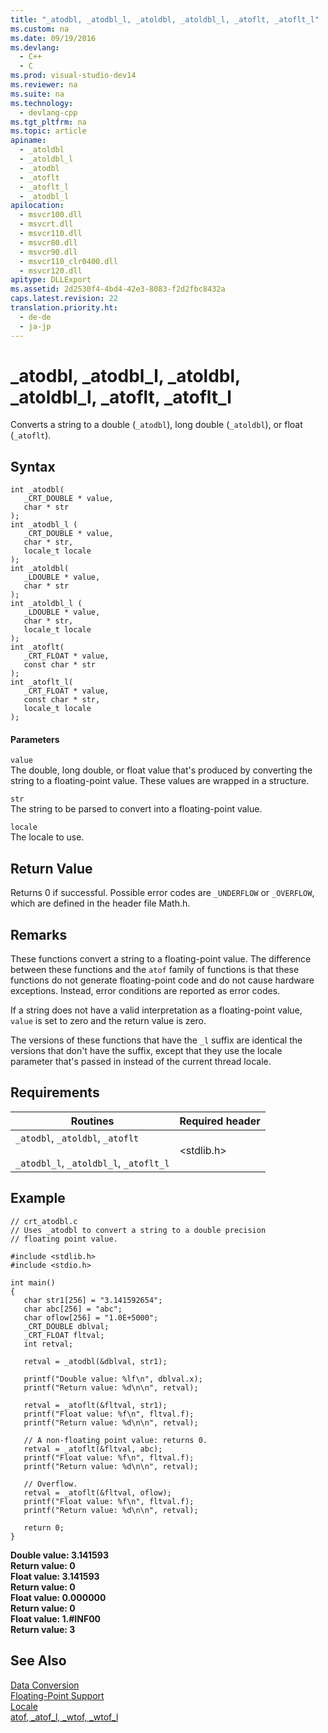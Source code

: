 ```yaml
---
title: "_atodbl, _atodbl_l, _atoldbl, _atoldbl_l, _atoflt, _atoflt_l"
ms.custom: na
ms.date: 09/19/2016
ms.devlang: 
  - C++
  - C
ms.prod: visual-studio-dev14
ms.reviewer: na
ms.suite: na
ms.technology: 
  - devlang-cpp
ms.tgt_pltfrm: na
ms.topic: article
apiname: 
  - _atoldbl
  - _atoldbl_l
  - _atodbl
  - _atoflt
  - _atoflt_l
  - _atodbl_l
apilocation: 
  - msvcr100.dll
  - msvcrt.dll
  - msvcr110.dll
  - msvcr80.dll
  - msvcr90.dll
  - msvcr110_clr0400.dll
  - msvcr120.dll
apitype: DLLExport
ms.assetid: 2d2530f4-4bd4-42e3-8083-f2d2fbc8432a
caps.latest.revision: 22
translation.priority.ht: 
  - de-de
  - ja-jp
---
```

# _atodbl, _atodbl_l, _atoldbl, _atoldbl_l, _atoflt, _atoflt_l
Converts a string to a double (`_atodbl`), long double (`_atoldbl`), or float (`_atoflt`).  
  
## Syntax  
  
```  
int _atodbl(  
   _CRT_DOUBLE * value,  
   char * str  
);  
int _atodbl_l (  
   _CRT_DOUBLE * value,  
   char * str,  
   locale_t locale  
);  
int _atoldbl(  
   _LDOUBLE * value,  
   char * str  
);  
int _atoldbl_l (  
   _LDOUBLE * value,  
   char * str,  
   locale_t locale  
);  
int _atoflt(  
   _CRT_FLOAT * value,  
   const char * str  
);  
int _atoflt_l(  
   _CRT_FLOAT * value,  
   const char * str,  
   locale_t locale  
);  
```  
  
#### Parameters  
 `value`  
 The double, long double, or float value that's produced by converting the string to a floating-point value. These values are wrapped in a structure.  
  
 `str`  
 The string to be parsed to convert into a floating-point value.  
  
 `locale`  
 The locale to use.  
  
## Return Value  
 Returns 0 if successful. Possible error codes are `_UNDERFLOW` or `_OVERFLOW`, which are defined in the header file Math.h.  
  
## Remarks  
 These functions convert a string to a floating-point value. The difference between these functions and the `atof` family of functions is that these functions do not generate floating-point code and do not cause hardware exceptions. Instead, error conditions are reported as error codes.  
  
 If a string does not have a valid interpretation as a floating-point value, `value` is set to zero and the return value is zero.  
  
 The versions of these functions that have the `_l` suffix are identical the versions that don't have the suffix, except that they use the locale parameter that's passed in instead of the current thread locale.  
  
## Requirements  
  
|Routines|Required header|  
|--------------|---------------------|  
|`_atodbl`, `_atoldbl`, `_atoflt`<br /><br /> `_atodbl_l`, `_atoldbl_l`, `_atoflt_l`|<stdlib.h>|  
  
## Example  
  
```  
// crt_atodbl.c  
// Uses _atodbl to convert a string to a double precision  
// floating point value.  
  
#include <stdlib.h>  
#include <stdio.h>  
  
int main()  
{  
   char str1[256] = "3.141592654";  
   char abc[256] = "abc";  
   char oflow[256] = "1.0E+5000";  
   _CRT_DOUBLE dblval;  
   _CRT_FLOAT fltval;  
   int retval;  
  
   retval = _atodbl(&dblval, str1);  
  
   printf("Double value: %lf\n", dblval.x);  
   printf("Return value: %d\n\n", retval);  
  
   retval = _atoflt(&fltval, str1);  
   printf("Float value: %f\n", fltval.f);  
   printf("Return value: %d\n\n", retval);  
  
   // A non-floating point value: returns 0.  
   retval = _atoflt(&fltval, abc);  
   printf("Float value: %f\n", fltval.f);  
   printf("Return value: %d\n\n", retval);  
  
   // Overflow.  
   retval = _atoflt(&fltval, oflow);  
   printf("Float value: %f\n", fltval.f);  
   printf("Return value: %d\n\n", retval);  
  
   return 0;  
}  
```  
  
 **Double value: 3.141593**  
**Return value: 0**  
**Float value: 3.141593**  
**Return value: 0**  
**Float value: 0.000000**  
**Return value: 0**  
**Float value: 1.#INF00**  
**Return value: 3**   
## See Also  
 [Data Conversion](../vs140/Data-Conversion.md)   
 [Floating-Point Support](../vs140/Floating-Point-Support.md)   
 [Locale](../vs140/Locale.md)   
 [atof, _atof_l, _wtof, _wtof_l](../vs140/atof--_atof_l--_wtof--_wtof_l.md)